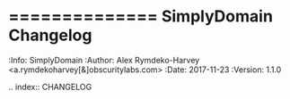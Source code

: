 ==============
SimplyDomain Changelog
==============
:Info: SimplyDomain
:Author: Alex Rymdeko-Harvey <a.rymdekoharvey[&]obscuritylabs.com>
:Date: 2017-11-23
:Version: 1.1.0

.. index:: CHANGELOG
